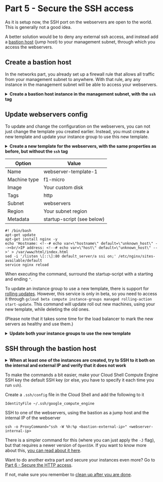 # Part 5 - Secure the SSH access
As it is setup now, the SSH port on the webservers are open to the world.
This is generally not a good idea.

A better solution would be to deny any external ssh access, and instead add a [bastion host](https://cloud.google.com/compute/docs/instances/connecting-to-instance#bastion_host) (jump host) to your management subnet, through which you access the webservers.

## Create a bastion host
In the networks part, you already set up a firewall rule that allows all traffic from your management subnet to anywhere.
With that rule, any any instance in the management subnet will be able to access your webservers.

<p>
<details>
<summary><strong>
Create a bastion host instance in the management subnet, with the <code>ssh</code> tag
</strong></summary>

```
gcloud compute instances create bastion \
--zone europe-west3-a \
--machine-type f1-micro \
--subnet management \
--tags ssh
```
</details>
</p>


## Update webservers config
To update and change the configuration on the webservers, you can not just change the template you created earlier.
Instead, you must create a new template and update your instance group to use this new template.

<p>
<details>
<summary><strong>
Create a new template for the webservers, with the same properties as before, but without the <code>ssh</code> tag
</strong></summary>

```
gcloud compute instance-templates create webserver-template-2 \
--machine-type f1-micro \
--image ubuntu-1604-webserver-base \
--tags http \
--region europe-west3 \
--subnet webservers \
--metadata startup-script="#! /bin/bash
echo 'Hostname: <!--# echo var=\"hostname\" default=\"unknown_host\" --><br/>IP address: <!--# echo var=\"host\" default=\"unknown_host\" -->' > /var/www/html/index.html
sed -i '/listen \[::\]:80 default_server/a ssi on;' /etc/nginx/sites-available/default
service nginx reload
"
```
</details>
</p>

|Option | Value |
|-------|-------|
| Name | webserver-template-1 |
| Machine type | f1-micro |
| Image | Your custom disk|
| Tags | http |
| Subnet | webservers |
| Region | Your subnet region |
| Metadata | startup-script (see below) |

```
#! /bin/bash
apt-get update
apt-get install nginx -y
echo 'Hostname: <!--# echo var=\"hostname\" default=\"unknown_host\" --><br/>IP address: <!--# echo var=\"host\" default=\"unknown_host\" -->' > /var/www/html/index.html
sed -i '/listen \[::\]:80 default_server/a ssi on;' /etc/nginx/sites-available/default
service nginx reload
```
When executing the command, surround the startup-script with a starting and ending `"`.


To update an instance group to use a new template, there is support for [rolling updates](https://cloud.google.com/compute/docs/instance-groups/updating-managed-instance-groups#starting_a_basic_rolling_update).
However, this service is only in beta, so you need to access it through `gcloud beta compute instance-groups managed rolling-action start-update`.
This command will update roll out new machines, using your new template, while deleting the old ones.

(Please note that it takes some time for the load balancer to mark the new servers as healthy and use them.)


<p>
<details>
<summary><strong>
Update both your instance groups to use the new template
</strong></summary>

```
gcloud beta compute instance-groups managed rolling-action start-update webservers-managed-1 \
--version template=webserver-template-2 \
--zone europe-west3-a

gcloud beta compute instance-groups managed rolling-action start-update webservers-managed-2 \
--version template=webserver-template-2 \
--zone europe-west3-b
```
</details>
</p>


## SSH through the bastion host
<p>
<details>
<summary><strong>
When at least one of the instances are created, try to SSH to it both on the internal and external IP and verify that it does not work
</strong></summary>

</details>
</p>

To make the commands a bit easier, make your Cloud Shell Compute Engine SSH key the default SSH key (or else, you have to specify it each time you run `ssh`).

Create a `.ssh/config` file in the Cloud Shell and add the following to it
```
IdentityFile ~/.ssh/google_compute_engine
```

SSH to one of the webservers, using the bastion as a jump host and the internal IP of the webserver
```
ssh -o ProxyCommand="ssh -W %h:%p <bastion-external-ip>" <webserver-internal-ip>
```

There is a simpler command for this (where you can just apply the `-J` flag), but that requires a newer version of `OpenSSH`.
If you want to know more about this, [you can read about it here](https://en.wikibooks.org/wiki/OpenSSH/Cookbook/Proxies_and_Jump_Hosts#Passing_Through_a_Gateway_Using_stdio_Forwarding_.28Netcat_Mode.29).


Want to do another extra part and secure your instances even more? Go to [Part 6 - Secure the HTTP access](../6-secure-http-access).

If not, make sure you remember to [clean up after you are done](../README.md#clean-up).